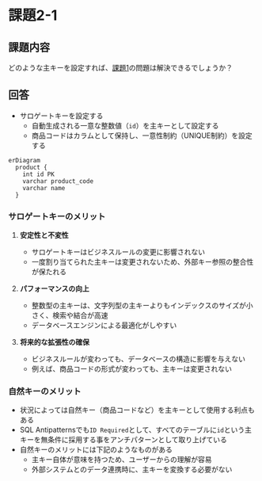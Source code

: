 # 課題2-1

## 課題内容

どのような主キーを設定すれば、[課題1](/Database/12_sql_antipatterns8/課題1-1.md)の問題は解決できるでしょうか？

## 回答


- サロゲートキーを設定する
  - 自動生成される一意な整数値（`id`）を主キーとして設定する
  - 商品コードはカラムとして保持し、一意性制約（UNIQUE制約）を設定する

```mermaid
erDiagram
  product {
    int id PK 
    varchar product_code
    varchar name
  }
```

### サロゲートキーのメリット

1. **安定性と不変性**
   - サロゲートキーはビジネスルールの変更に影響されない
   - 一度割り当てられた主キーは変更されないため、外部キー参照の整合性が保たれる

2. **パフォーマンスの向上**
   - 整数型の主キーは、文字列型の主キーよりもインデックスのサイズが小さく、検索や結合が高速
   - データベースエンジンによる最適化がしやすい

3. **将来的な拡張性の確保**
   - ビジネスルールが変わっても、データベースの構造に影響を与えない
   - 例えば、商品コードの形式が変わっても、主キーは変更されない

### 自然キーのメリット

- 状況によっては自然キー（商品コードなど）を主キーとして使用する利点もある
- SQL Antipatternsでも`ID Required`として、すべてのテーブルに`id`という主キーを無条件に採用する事をアンチパターンとして取り上げている
- 自然キーのメリットには下記のようなものがある
  - 主キー自体が意味を持つため、ユーザーからの理解が容易
  - 外部システムとのデータ連携時に、主キーを変換する必要がない
